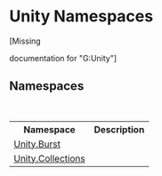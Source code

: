 # Unity Namespaces
 

\[Missing <summary> documentation for "G:Unity"\]


## Namespaces
&nbsp;<table><tr><th>Namespace</th><th>Description</th></tr><tr><td><a href="19e9d943-bcd9-a4a4-9352-2eef51d57903.md">Unity.Burst</a></td><td></td></tr><tr><td><a href="52449a24-d9ed-2309-6c07-183cca6a562f.md">Unity.Collections</a></td><td></td></tr></table>&nbsp;
